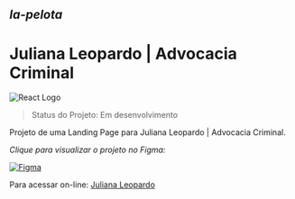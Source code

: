 ## _la-pelota_
<h1>Juliana Leopardo | Advocacia Criminal</h1>

![React Logo](https://img.shields.io/badge/React-20232A?style=for-the-badge&logo=react&logoColor=61DAFB "Logo do React")

> Status do Projeto: Em desenvolvimento

Projeto de uma Landing Page para Juliana Leopardo | Advocacia Criminal.

_Clique para visualizar o projeto no Figma:_

[![Figma](https://img.shields.io/badge/Figma-F24E1E?style=for-the-badge&logo=figma&logoColor=white)]([https://www.figma.com/file/suQGqDSFlDF1inWvgULVst/Landing?node-id=0%3A1&t=ejz4MxKeIwXKvK3Z-1](https://www.figma.com/file/k4HVnBuZzmbIKT83WBqWWf/Leopardo-ADV?type=design&node-id=0%3A1&mode=design&t=GJJwVgDGMz057rjV-1)https://www.figma.com/file/k4HVnBuZzmbIKT83WBqWWf/Leopardo-ADV?type=design&node-id=0%3A1&mode=design&t=GJJwVgDGMz057rjV-1)

Para acessar on-line: [Juliana Leopardo](https://juliana-leopardo.vercel.app/)
